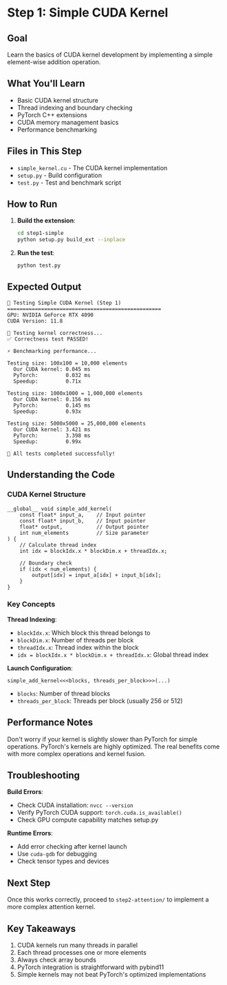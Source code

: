 # Step 1: Simple CUDA Kernel

## Goal
Learn the basics of CUDA kernel development by implementing a simple element-wise addition operation.

## What You'll Learn
- Basic CUDA kernel structure
- Thread indexing and boundary checking
- PyTorch C++ extensions
- CUDA memory management basics
- Performance benchmarking

## Files in This Step
- `simple_kernel.cu` - The CUDA kernel implementation
- `setup.py` - Build configuration
- `test.py` - Test and benchmark script

## How to Run

1. **Build the extension**:
   ```bash
   cd step1-simple
   python setup.py build_ext --inplace
   ```

2. **Run the test**:
   ```bash
   python test.py
   ```

## Expected Output
```
🚀 Testing Simple CUDA Kernel (Step 1)
==================================================
GPU: NVIDIA GeForce RTX 4090
CUDA Version: 11.8

🧪 Testing kernel correctness...
✅ Correctness test PASSED!

⚡ Benchmarking performance...

Testing size: 100x100 = 10,000 elements
  Our CUDA kernel: 0.045 ms
  PyTorch:         0.032 ms
  Speedup:         0.71x

Testing size: 1000x1000 = 1,000,000 elements
  Our CUDA kernel: 0.156 ms
  PyTorch:         0.145 ms
  Speedup:         0.93x

Testing size: 5000x5000 = 25,000,000 elements
  Our CUDA kernel: 3.421 ms
  PyTorch:         3.398 ms
  Speedup:         0.99x

🎉 All tests completed successfully!
```

## Understanding the Code

### CUDA Kernel Structure
```cuda
__global__ void simple_add_kernel(
    const float* input_a,    // Input pointer
    const float* input_b,    // Input pointer
    float* output,           // Output pointer
    int num_elements         // Size parameter
) {
    // Calculate thread index
    int idx = blockIdx.x * blockDim.x + threadIdx.x;
    
    // Boundary check
    if (idx < num_elements) {
        output[idx] = input_a[idx] + input_b[idx];
    }
}
```

### Key Concepts

**Thread Indexing**:
- `blockIdx.x`: Which block this thread belongs to
- `blockDim.x`: Number of threads per block
- `threadIdx.x`: Thread index within the block
- `idx = blockIdx.x * blockDim.x + threadIdx.x`: Global thread index

**Launch Configuration**:
```cuda
simple_add_kernel<<<blocks, threads_per_block>>>(...)
```
- `blocks`: Number of thread blocks
- `threads_per_block`: Threads per block (usually 256 or 512)

## Performance Notes

Don't worry if your kernel is slightly slower than PyTorch for simple operations. PyTorch's kernels are highly optimized. The real benefits come with more complex operations and kernel fusion.

## Troubleshooting

**Build Errors**:
- Check CUDA installation: `nvcc --version`
- Verify PyTorch CUDA support: `torch.cuda.is_available()`
- Check GPU compute capability matches setup.py

**Runtime Errors**:
- Add error checking after kernel launch
- Use `cuda-gdb` for debugging
- Check tensor types and devices

## Next Step

Once this works correctly, proceed to `step2-attention/` to implement a more complex attention kernel.

## Key Takeaways

1. CUDA kernels run many threads in parallel
2. Each thread processes one or more elements
3. Always check array bounds
4. PyTorch integration is straightforward with pybind11
5. Simple kernels may not beat PyTorch's optimized implementations

